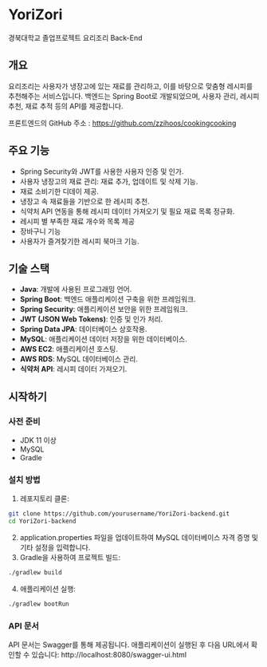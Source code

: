 # YoriZori 
경북대학교 졸업프로젝트 요리조리 Back-End

## 개요
요리조리는 사용자가 냉장고에 있는 재료를 관리하고, 이를 바탕으로 맞춤형 레시피를 추천해주는 서비스입니다. 백엔드는 Spring Boot로 개발되었으며, 사용자 관리, 레시피 추천, 재료 추적 등의 API를 제공합니다.

프론트엔드의 GitHub 주소 : https://github.com/zzihoos/cookingcooking

## 주요 기능
- Spring Security와 JWT를 사용한 사용자 인증 및 인가.
- 사용자 냉장고의 재료 관리: 재료 추가, 업데이트 및 삭제 기능.
- 재료 소비기한 디데이 제공.
- 냉장고 속 재료들을 기반으로 한 레시피 추천.
- 식약처 API 연동을 통해 레시피 데이터 가져오기 및 필요 재료 목록 정규화.
- 레시피 별 부족한 재료 개수와 목록 제공
- 장바구니 기능
- 사용자가 즐겨찾기한 레시피 북마크 기능.


## 기술 스택
- **Java**: 개발에 사용된 프로그래밍 언어.
- **Spring Boot**: 백엔드 애플리케이션 구축을 위한 프레임워크.
- **Spring Security**: 애플리케이션 보안을 위한 프레임워크.
- **JWT (JSON Web Tokens)**: 인증 및 인가 처리.
- **Spring Data JPA**: 데이터베이스 상호작용.
- **MySQL**: 애플리케이션 데이터 저장을 위한 데이터베이스.
- **AWS EC2**: 애플리케이션 호스팅.
- **AWS RDS**: MySQL 데이터베이스 관리.
- **식약처 API**: 레시피 데이터 가져오기.

## 시작하기
### 사전 준비
- JDK 11 이상
- MySQL
- Gradle

### 설치 방법
1.  레포지토리 클론:
   ```sh
   git clone https://github.com/yourusername/YoriZori-backend.git
   cd YoriZori-backend
   ```
2.	application.properties 파일을 업데이트하여 MySQL 데이터베이스 자격 증명 및 기타 설정을 입력합니다.
3.	Gradle을 사용하여 프로젝트 빌드:
   ```sh
   ./gradlew build
   ```
4.  애플리케이션 실행:
   ```sh
   ./gradlew bootRun
   ```

### API 문서 

API 문서는 Swagger를 통해 제공됩니다. 애플리케이션이 실행된 후 다음 URL에서 확인할 수 있습니다:
http://localhost:8080/swagger-ui.html
